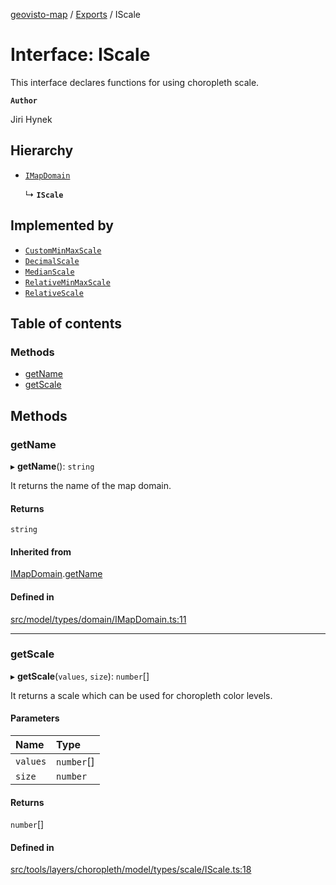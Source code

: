 [geovisto-map](../README.md) / [Exports](../modules.md) / IScale

# Interface: IScale

This interface declares functions for using choropleth scale.

**`Author`**

Jiri Hynek

## Hierarchy

- [`IMapDomain`](IMapDomain.md)

  ↳ **`IScale`**

## Implemented by

- [`CustomMinMaxScale`](../classes/CustomMinMaxScale.md)
- [`DecimalScale`](../classes/DecimalScale.md)
- [`MedianScale`](../classes/MedianScale.md)
- [`RelativeMinMaxScale`](../classes/RelativeMinMaxScale.md)
- [`RelativeScale`](../classes/RelativeScale.md)

## Table of contents

### Methods

- [getName](IScale.md#getname)
- [getScale](IScale.md#getscale)

## Methods

### getName

▸ **getName**(): `string`

It returns the name of the map domain.

#### Returns

`string`

#### Inherited from

[IMapDomain](IMapDomain.md).[getName](IMapDomain.md#getname)

#### Defined in

[src/model/types/domain/IMapDomain.ts:11](https://github.com/geovisto/geovisto-map/blob/e22d774889dbc28cc1ec62933ecf6bab6690f172/src/model/types/domain/IMapDomain.ts#L11)

___

### getScale

▸ **getScale**(`values`, `size`): `number`[]

It returns a scale which can be used for choropleth color levels.

#### Parameters

| Name | Type |
| :------ | :------ |
| `values` | `number`[] |
| `size` | `number` |

#### Returns

`number`[]

#### Defined in

[src/tools/layers/choropleth/model/types/scale/IScale.ts:18](https://github.com/geovisto/geovisto-map/blob/e22d774889dbc28cc1ec62933ecf6bab6690f172/src/tools/layers/choropleth/model/types/scale/IScale.ts#L18)
